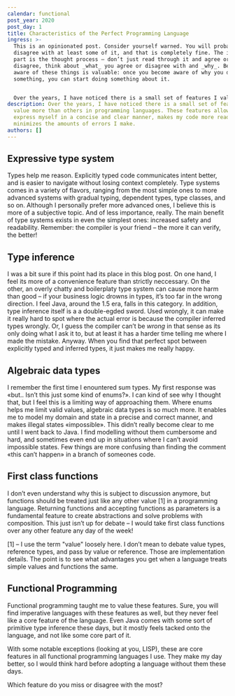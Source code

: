 ```yaml
---
calendar: functional
post_year: 2020
post_day: 1
title: Characteristics of the Perfect Programming Language
ingress: >-
  This is an opinionated post. Consider yourself warned. You will probably
  disagree with at least some of it, and that is completely fine. The important
  part is the thought process – don’t just read through it and agree or
  disagree, think about _what_ you agree or disagree with and _why_. Becoming
  aware of these things is valuable: once you become aware of why you dislike
  something, you can start doing something about it.


  Over the years, I have noticed there is a small set of features I value more than others in programming languages. These features allow me to express myself in a concise and clear manner, makes my code more readable, and minimizes the amounts of errors I make. They are not "magical" in any way, or very advanced features. Like Rusts ability to make concurrency a compile time problem. Although, that is indeed really cool. Rather, they are more.. fundamental aspects of the progamming language itself. Let’s dive in!
description: Over the years, I have noticed there is a small set of features I
  value more than others in programming languages. These features allow me to
  express myself in a concise and clear manner, makes my code more readable, and
  minimizes the amounts of errors I make.
authors: []
---
```

## Expressive type system

Types help me reason. Explicitly typed code communicates intent better, and is easier to navigate without losing context completely. Type systems comes in a variety of flavors, ranging from the most simple ones to more advanced systems with gradual typing, dependent types, type classes, and so on. Although I personally prefer more advanced ones, I believe this is more of a subjective topic. And of less importance, really. The main benefit of type systems exists in even the simplest ones: increased safety and readability. Remember: the compiler is your friend – the more it can verify, the better!

## Type inference

I was a bit sure if this point had its place in this blog post. On one hand, I feel its more of a convenience feature than strictly neccessary. On the other, an overly chatty and boilerplaty type system can cause more harm than good – if your business logic drowns in types, it’s too far in the wrong direction. I feel Java, around the 1.5 era, falls in this category. In addition, type inference itself is a a double-egded sword. Used wrongly, it can make it really hard to spot where the actual error is because the compiler inferred types wrongly. Or, I guess the compiler can’t be _wrong_ in that sense as its only doing what I ask it to, but at least it has a harder time telling me where I made the mistake. Anyway. When you find that perfect spot between explicitly typed and inferred types, it just makes me really happy.

## Algebraic data types

I remember the first time I enountered sum types. My first response was «but.. Isn’t this just some kind of enums?». I can kind of see why I thought that, but I feel this is a limiting way of approaching them. Where enums helps me limit valid values, algebraic data types is so much more. It enables me to model my domain and state in a precise and correct manner, and makes illegal states «impossible». This didn’t really become clear to me until I went back to Java. I find modelling without them cumbersome and hard, and sometimes even end up in situations where I can’t avoid impossible states. Few things are more confusing than finding the comment «this can’t happen» in a branch of someones code.

## First class functions

I don’t even understand why this is subject to discussion anymore, but functions should be treated just like any other value [1] in a programming language. Returning functions and accepting functions as parameters is a fundamental feature to create abstractions and solve problems with composition. This just isn’t up for debate – I would take first class functions over any other feature any day of the week!

[1] – I use the term "value" loosely here. I don’t mean to debate value types, reference types, and pass by value or reference. Those are implementation details. The point is to see what advantages you get when a language treats simple values and functions the same. 

## Functional Programming

Functional programming taught me to value these features. Sure, you will find imperative languages with these features as well, but they never feel like a core feature of the language. Even Java comes with some sort of primitive type inference these days, but it mostly feels tacked onto the language, and not like some core part of it.

With some notable exceptions (looking at you, LISP), these are core features in all functional programming languages I use. They make my day better, so I would think hard before adopting a language without them these days.

Which feature do you miss or disagree with the most?